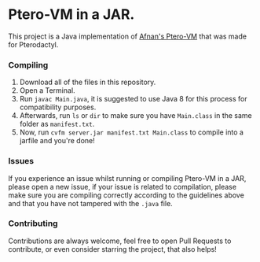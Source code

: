 # Ptero-VM in a JAR.
This project is a Java implementation of [Afnan's Ptero-VM](https://github.com/afnan007a/Ptero-vm) that was made for Pterodactyl.

### Compiling
1. Download all of the files in this repository.
2. Open a Terminal.
3. Run `javac Main.java`, it is suggested to use Java 8 for this process for compatibility purposes.
4. Afterwards, run `ls` or `dir` to make sure you have `Main.class` in the same folder as `manifest.txt`.
5. Now, run `cvfm server.jar manifest.txt Main.class` to compile into a jarfile and you're done!

### Issues
If you experience an issue whilst running or compiling Ptero-VM in a JAR, please open a new issue, if your issue is related to compilation, please make sure you are compiling correctly according to the guidelines above and that you have not tampered with the `.java` file.

### Contributing
Contributions are always welcome, feel free to open Pull Requests to contribute, or even consider starring the project, that also helps!
